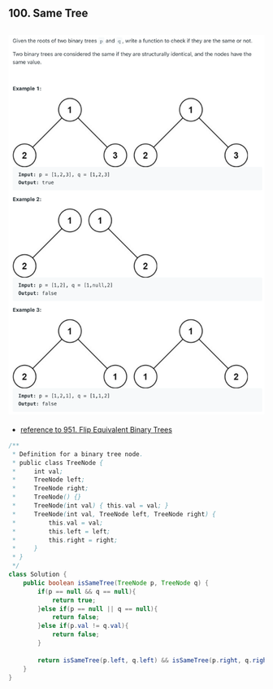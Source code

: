 ## 100. Same Tree
![](img/2022-12-27-01-26-58.png)
---

- [reference to 951. Flip Equivalent Binary Trees](https://novemberfall.github.io/LeetCode-NoteBook/#/m2/tweakTree)


```java
/**
 * Definition for a binary tree node.
 * public class TreeNode {
 *     int val;
 *     TreeNode left;
 *     TreeNode right;
 *     TreeNode() {}
 *     TreeNode(int val) { this.val = val; }
 *     TreeNode(int val, TreeNode left, TreeNode right) {
 *         this.val = val;
 *         this.left = left;
 *         this.right = right;
 *     }
 * }
 */
class Solution {
    public boolean isSameTree(TreeNode p, TreeNode q) {
        if(p == null && q == null){
            return true;
        }else if(p == null || q == null){
            return false;
        }else if(p.val != q.val){
            return false;
        }
        
        return isSameTree(p.left, q.left) && isSameTree(p.right, q.right);
    }
}
```